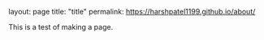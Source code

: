 layout: page 
title: "title"
permalink: https://harshpatel1199.github.io/about/

This is a test of making a page. 
